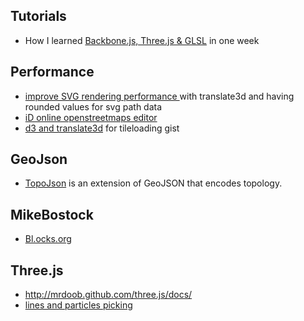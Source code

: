 ## Tutorials
* How I learned [Backbone.js, Three.js & GLSL](http://blog.greweb.fr/2012/07/how-i-learned-backbone-js-three-js-glsl-in-one-week/) in one week

## Performance
* [improve SVG rendering performance ](http://mapbox.com/osmdev/2012/11/20/getting-serious-about-svg/) with translate3d and having rounded values for svg path data
* [iD online openstreetmaps editor](https://github.com/systemed/iD/blob/master/NOTES.md)
* [d3 and translate3d](https://gist.github.com/1233904) for tileloading gist

## GeoJson
* [TopoJson](https://github.com/mbostock/topojson) is an extension of GeoJSON that encodes topology.

## MikeBostock
* [Bl.ocks.org](http://bl.ocks.org/mbostock)

## Three.js
* http://mrdoob.github.com/three.js/docs/
* [lines and particles picking](https://github.com/mrdoob/three.js/issues/244)